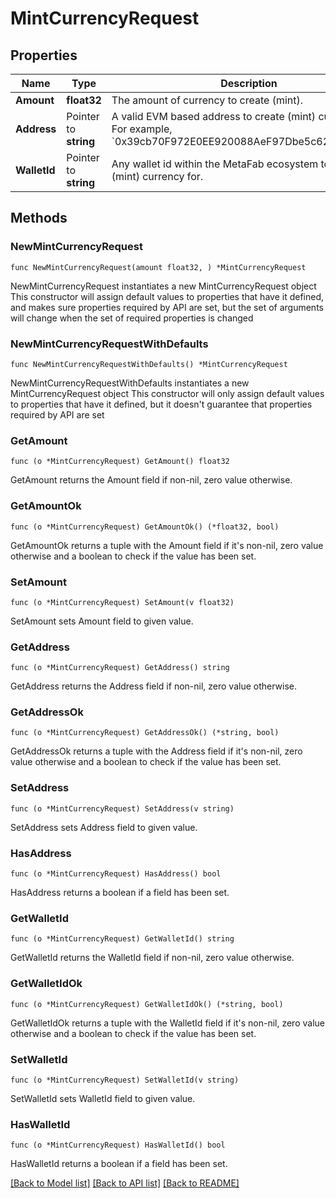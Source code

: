 # MintCurrencyRequest

## Properties

Name | Type | Description | Notes
------------ | ------------- | ------------- | -------------
**Amount** | **float32** | The amount of currency to create (mint). | 
**Address** | Pointer to **string** | A valid EVM based address to create (mint) currency for. For example, &#x60;0x39cb70F972E0EE920088AeF97Dbe5c6251a9c25D&#x60;. | [optional] 
**WalletId** | Pointer to **string** | Any wallet id within the MetaFab ecosystem to create (mint) currency for. | [optional] 

## Methods

### NewMintCurrencyRequest

`func NewMintCurrencyRequest(amount float32, ) *MintCurrencyRequest`

NewMintCurrencyRequest instantiates a new MintCurrencyRequest object
This constructor will assign default values to properties that have it defined,
and makes sure properties required by API are set, but the set of arguments
will change when the set of required properties is changed

### NewMintCurrencyRequestWithDefaults

`func NewMintCurrencyRequestWithDefaults() *MintCurrencyRequest`

NewMintCurrencyRequestWithDefaults instantiates a new MintCurrencyRequest object
This constructor will only assign default values to properties that have it defined,
but it doesn't guarantee that properties required by API are set

### GetAmount

`func (o *MintCurrencyRequest) GetAmount() float32`

GetAmount returns the Amount field if non-nil, zero value otherwise.

### GetAmountOk

`func (o *MintCurrencyRequest) GetAmountOk() (*float32, bool)`

GetAmountOk returns a tuple with the Amount field if it's non-nil, zero value otherwise
and a boolean to check if the value has been set.

### SetAmount

`func (o *MintCurrencyRequest) SetAmount(v float32)`

SetAmount sets Amount field to given value.


### GetAddress

`func (o *MintCurrencyRequest) GetAddress() string`

GetAddress returns the Address field if non-nil, zero value otherwise.

### GetAddressOk

`func (o *MintCurrencyRequest) GetAddressOk() (*string, bool)`

GetAddressOk returns a tuple with the Address field if it's non-nil, zero value otherwise
and a boolean to check if the value has been set.

### SetAddress

`func (o *MintCurrencyRequest) SetAddress(v string)`

SetAddress sets Address field to given value.

### HasAddress

`func (o *MintCurrencyRequest) HasAddress() bool`

HasAddress returns a boolean if a field has been set.

### GetWalletId

`func (o *MintCurrencyRequest) GetWalletId() string`

GetWalletId returns the WalletId field if non-nil, zero value otherwise.

### GetWalletIdOk

`func (o *MintCurrencyRequest) GetWalletIdOk() (*string, bool)`

GetWalletIdOk returns a tuple with the WalletId field if it's non-nil, zero value otherwise
and a boolean to check if the value has been set.

### SetWalletId

`func (o *MintCurrencyRequest) SetWalletId(v string)`

SetWalletId sets WalletId field to given value.

### HasWalletId

`func (o *MintCurrencyRequest) HasWalletId() bool`

HasWalletId returns a boolean if a field has been set.


[[Back to Model list]](../README.md#documentation-for-models) [[Back to API list]](../README.md#documentation-for-api-endpoints) [[Back to README]](../README.md)


